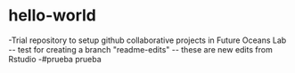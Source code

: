 # hello-world

-Trial repository to setup github collaborative projects in Future Oceans Lab
 -- test for creating a branch "readme-edits"
 -- these are new edits from Rstudio
 -#prueba prueba

 

